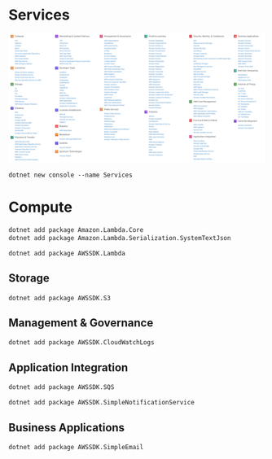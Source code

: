 # Services

![Alt Text](AWS.png)

```
dotnet new console --name Services
```
# Compute
```
dotnet add package Amazon.Lambda.Core
dotnet add package Amazon.Lambda.Serialization.SystemTextJson
```
```
dotnet add package AWSSDK.Lambda
```

## Storage
```
dotnet add package AWSSDK.S3
```
## Management & Governance
```
dotnet add package AWSSDK.CloudWatchLogs
```
## Application Integration
```
dotnet add package AWSSDK.SQS
```
```
dotnet add package AWSSDK.SimpleNotificationService
```
## Business Applications
```
dotnet add package AWSSDK.SimpleEmail
```